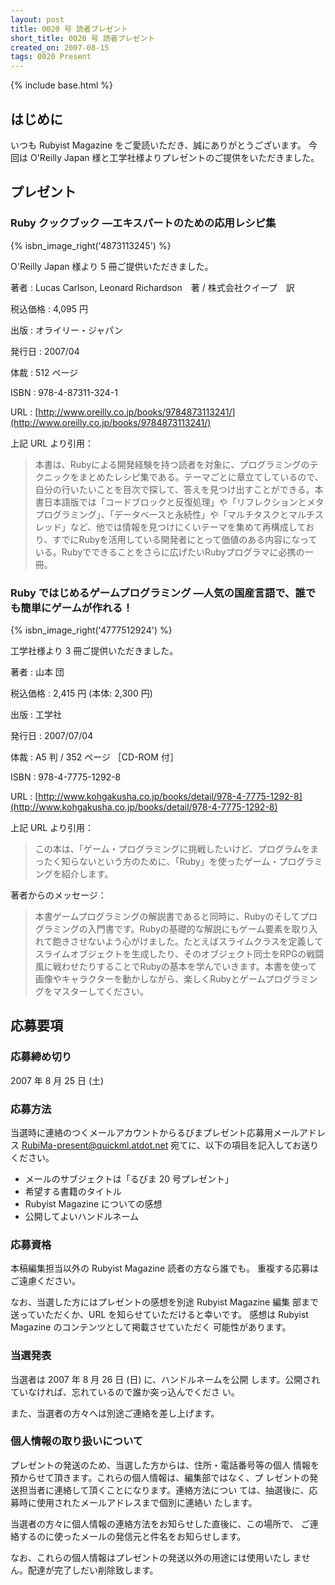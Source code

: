 ```yaml
---
layout: post
title: 0020 号 読者プレゼント
short_title: 0020 号 読者プレゼント
created_on: 2007-08-15
tags: 0020 Present
---
```

{% include base.html %}


## はじめに

いつも Rubyist Magazine をご愛読いただき、誠にありがとうございます。
今回は O'Reilly Japan 様と工学社様よりプレゼントのご提供をいただきました。

## プレゼント

### Ruby クックブック ―エキスパートのための応用レシピ集
{% isbn_image_right('4873113245') %}

O'Reilly Japan 様より 5 冊ご提供いただきました。

著者
:   Lucas Carlson, Leonard Richardson　著 / 株式会社クイープ　訳

税込価格
:  4,095 円 

出版
:  オライリー・ジャパン

発行日
:  2007/04

体裁
:  512 ページ

ISBN
:  978-4-87311-324-1

URL
:  [http://www.oreilly.co.jp/books/9784873113241/](http://www.oreilly.co.jp/books/9784873113241/)

上記 URL より引用：

> 本書は、Rubyによる開発経験を持つ読者を対象に、プログラミングのテクニックをまとめたレシピ集である。テーマごとに章立てしているので、自分の行いたいことを目次で探して、答えを見つけ出すことができる。本書日本語版では「コードブロックと反復処理」や「リフレクションとメタプログラミング」、「データベースと永続性」や「マルチタスクとマルチスレッド」など、他では情報を見つけにくいテーマを集めて再構成しており、すでにRubyを活用している開発者にとって価値のある内容になっている。Rubyでできることをさらに広げたいRubyプログラマに必携の一冊。


### Ruby ではじめるゲームプログラミング ―人気の国産言語で、誰でも簡単にゲームが作れる！
{% isbn_image_right('4777512924') %}

工学社様より 3 冊ご提供いただきました。

著者
:   山本 団

税込価格
:  2,415 円 (本体: 2,300 円)

出版
:  工学社

発行日
:  2007/07/04

体裁
:  A5 判 / 352 ページ  ［CD-ROM 付］

ISBN
:  978-4-7775-1292-8

URL
:  [http://www.kohgakusha.co.jp/books/detail/978-4-7775-1292-8](http://www.kohgakusha.co.jp/books/detail/978-4-7775-1292-8)

上記 URL より引用：

> この本は、「ゲーム・プログラミングに挑戦したいけど、プログラムをまったく知らないという方のために、「Ruby」を使ったゲーム・プログラミングを紹介します。 


著者からのメッセージ：

> 本書ゲームプログラミングの解説書であると同時に、Rubyのそしてプログラミングの入門書です。Rubyの基礎的な解説にもゲーム要素を取り入れて飽きさせないよう心がけました。たとえばスライムクラスを定義してスライムオブジェクトを生成したり、そのオブジェクト同士をRPGの戦闘風に戦わせたりすることでRubyの基本を学んでいきます。本書を使って画像やキャラクターを動かしながら、楽しくRubyとゲームプログラミングをマスターしてください。


## 応募要項

### 応募締め切り

2007 年 8 月 25 日 (土)

### 応募方法

当選時に連絡のつくメールアカウントからるびまプレゼント応募用メールアドレス RubiMa-present@quickml.atdot.net 宛てに、以下の項目を記入してお送りください。

* メールのサブジェクトは「るびま 20 号プレゼント」
* 希望する書籍のタイトル
* Rubyist Magazine についての感想
* 公開してよいハンドルネーム


### 応募資格

本稿編集担当以外の Rubyist Magazine 読者の方なら誰でも。
重複する応募はご遠慮ください。

なお、当選した方にはプレゼントの感想を別途 Rubyist Magazine 編集
部まで送っていただくか、URL を知らせていただけると幸いです。
感想は Rubyist Magazine のコンテンツとして掲載させていただく
可能性があります。

### 当選発表

当選者は 2007 年 8 月 26 日 (日) に、ハンドルネームを公開
します。公開されていなければ、忘れているので誰か突っ込んでくださ
い。

また、当選者の方々へは別途ご連絡を差し上げます。

### 個人情報の取り扱いについて

プレゼントの発送のため、当選した方からは、住所・電話番号等の個人
情報を預からせて頂きます。これらの個人情報は、編集部ではなく、プ
レゼントの発送担当者に連絡して頂くことになります。連絡方法につい
ては、抽選後に、応募時に使用されたメールアドレスまで個別に連絡い
たします。

当選者の方々に個人情報の連絡方法をお知らせした直後に、この場所で、
ご連絡するのに使ったメールの発信元と件名をお知らせします。

なお、これらの個人情報はプレゼントの発送以外の用途には使用いたし
ません。配達が完了しだい削除致します。


